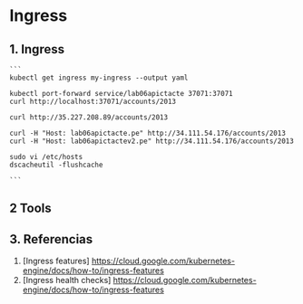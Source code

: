 # Ingress

## 1. Ingress

    ```
    kubectl get ingress my-ingress --output yaml

    kubectl port-forward service/lab06apictacte 37071:37071
    curl http://localhost:37071/accounts/2013

    curl http://35.227.208.89/accounts/2013

    curl -H "Host: lab06apictacte.pe" http://34.111.54.176/accounts/2013
    curl -H "Host: lab06apictactev2.pe" http://34.111.54.176/accounts/2013
    
    sudo vi /etc/hosts
    dscacheutil -flushcache
    
    ```    

## 2 Tools


## 3. Referencias

1. [Ingress features] https://cloud.google.com/kubernetes-engine/docs/how-to/ingress-features
1. [Ingress health checks] https://cloud.google.com/kubernetes-engine/docs/how-to/ingress-features